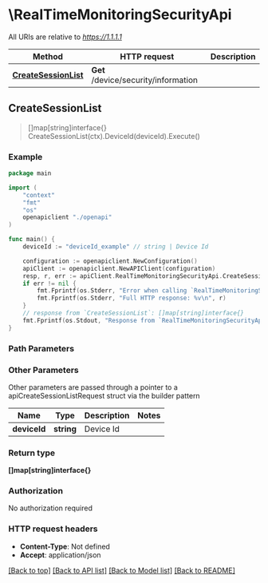 # \RealTimeMonitoringSecurityApi

All URIs are relative to *https://1.1.1.1*

Method | HTTP request | Description
------------- | ------------- | -------------
[**CreateSessionList**](RealTimeMonitoringSecurityApi.md#CreateSessionList) | **Get** /device/security/information | 



## CreateSessionList

> []map[string]interface{} CreateSessionList(ctx).DeviceId(deviceId).Execute()





### Example

```go
package main

import (
    "context"
    "fmt"
    "os"
    openapiclient "./openapi"
)

func main() {
    deviceId := "deviceId_example" // string | Device Id

    configuration := openapiclient.NewConfiguration()
    apiClient := openapiclient.NewAPIClient(configuration)
    resp, r, err := apiClient.RealTimeMonitoringSecurityApi.CreateSessionList(context.Background()).DeviceId(deviceId).Execute()
    if err != nil {
        fmt.Fprintf(os.Stderr, "Error when calling `RealTimeMonitoringSecurityApi.CreateSessionList``: %v\n", err)
        fmt.Fprintf(os.Stderr, "Full HTTP response: %v\n", r)
    }
    // response from `CreateSessionList`: []map[string]interface{}
    fmt.Fprintf(os.Stdout, "Response from `RealTimeMonitoringSecurityApi.CreateSessionList`: %v\n", resp)
}
```

### Path Parameters



### Other Parameters

Other parameters are passed through a pointer to a apiCreateSessionListRequest struct via the builder pattern


Name | Type | Description  | Notes
------------- | ------------- | ------------- | -------------
 **deviceId** | **string** | Device Id | 

### Return type

**[]map[string]interface{}**

### Authorization

No authorization required

### HTTP request headers

- **Content-Type**: Not defined
- **Accept**: application/json

[[Back to top]](#) [[Back to API list]](../README.md#documentation-for-api-endpoints)
[[Back to Model list]](../README.md#documentation-for-models)
[[Back to README]](../README.md)

